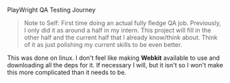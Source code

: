 PlayWright QA Testing Journey

> Note to Self: First time doing an actual fully fledge QA job. Previously, I only did it as around a half in my intern. This project will fill in the other half and the current half that I already know/think about. Think of it as just polishing my current skills to be even better.

This was done on linux. I don't feel like making **Webkit** available to use and downloading all the deps for it. If necessary I will, but it isn't so I won't make this more complicated than it needs to be.
